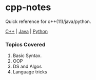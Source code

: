 # cpp-notes
Quick reference for c++(11)/java/python.


[C++](./cpp.md) | [Java](./java.md) | [Python](./python.md)


### Topics Covered
1. Basic Syntax.
2. OOP
3. DS and Algos
4. Language tricks
